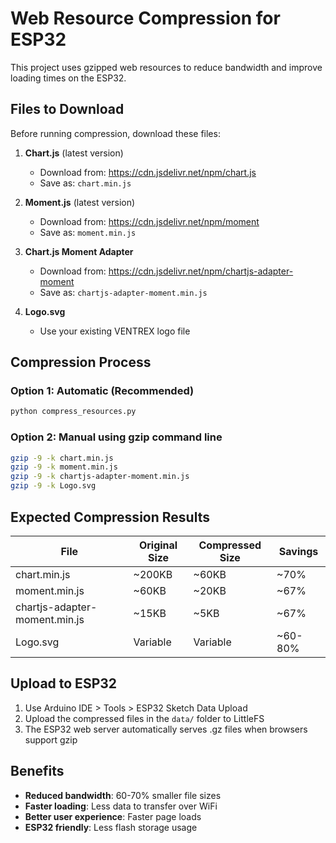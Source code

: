 # Web Resource Compression for ESP32

This project uses gzipped web resources to reduce bandwidth and improve loading times on the ESP32.

## Files to Download

Before running compression, download these files:

1. **Chart.js** (latest version)
   - Download from: https://cdn.jsdelivr.net/npm/chart.js
   - Save as: `chart.min.js`

2. **Moment.js** (latest version)  
   - Download from: https://cdn.jsdelivr.net/npm/moment
   - Save as: `moment.min.js`

3. **Chart.js Moment Adapter**
   - Download from: https://cdn.jsdelivr.net/npm/chartjs-adapter-moment
   - Save as: `chartjs-adapter-moment.min.js`

4. **Logo.svg** 
   - Use your existing VENTREX logo file

## Compression Process

### Option 1: Automatic (Recommended)
```bash
python compress_resources.py
```

### Option 2: Manual using gzip command line
```bash
gzip -9 -k chart.min.js
gzip -9 -k moment.min.js  
gzip -9 -k chartjs-adapter-moment.min.js
gzip -9 -k Logo.svg
```

## Expected Compression Results

| File | Original Size | Compressed Size | Savings |
|------|---------------|-----------------|---------|
| chart.min.js | ~200KB | ~60KB | ~70% |
| moment.min.js | ~60KB | ~20KB | ~67% |
| chartjs-adapter-moment.min.js | ~15KB | ~5KB | ~67% |
| Logo.svg | Variable | Variable | ~60-80% |

## Upload to ESP32

1. Use Arduino IDE > Tools > ESP32 Sketch Data Upload
2. Upload the compressed files in the `data/` folder to LittleFS
3. The ESP32 web server automatically serves .gz files when browsers support gzip

## Benefits

- **Reduced bandwidth**: 60-70% smaller file sizes
- **Faster loading**: Less data to transfer over WiFi
- **Better user experience**: Faster page loads
- **ESP32 friendly**: Less flash storage usage
